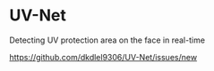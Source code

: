# UV-Net
Detecting UV protection area on the face in real-time

https://github.com/dkdlel9306/UV-Net/issues/new
